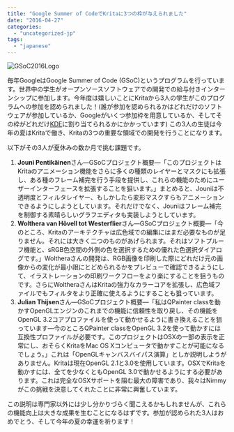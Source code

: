 ```yaml
---
title: "Google Summer of CodeでKritaに3つの枠が与えられました"
date: "2016-04-27"
categories: 
  - "uncategorized-jp"
tags: 
  - "japanese"
---
```


![GSoC2016Logo](/images/posts/2016/GSoC2016Logo.jpg)

毎年GoogleはGoogle Summer of Code (GSoC)というプログラムを行っています。世界中の学生がオープンソースソフトウェアでの開発での給与付きインターンシップに参加します。今年度は嬉しいことにKritaから3人の学生がこのプログラムへの参加を認められました！(誰が参加を認められるかはどれだけのソフトウェアが参加しているか、Googleがいくつ参加枠を用意しているか、そしてその枠がどれだけ[KDE](https://www.kde.org/)に割り当てられるかにかかっています) この3人の生徒は今年の夏はKritaで働き、Kritaの3つの重要な領域での開発を行うことになります。

以下がその3人が夏休みの数か月で挑む課題です。

1. **Jouni Pentikäinen**さん―GSoCプロジェクト概要―「このプロジェクトはKritaのアニメーション機能をさらに多くの種類のレイヤーとマスクにも拡張し、ある種のフレーム補完を行う手段を提供し、これらの機能のためにユーザーインターフェースを拡張することを狙います。」まとめると、Jouniは不透明度とフィルタレイヤー、もしかしたら変形マスクすらもアニメーションできるようにしようとしています。それだけでなく、Jouniはフレーム補完を制御する素晴らしいグラフエディタも実装しようとしています。
2. **Wolthera van Hövell tot Westerflier**さん―GSoCプロジェクト概要―「今のところ、Kritaのアーキテクチャは広色域での編集にはまだ必要なものが足りません。それには大きく二つのものがあげられます。それはソフトプルーフ機能と、sRGB色空間の外側の色を選択するための優れた色選択ダイアログです。」Woltheraさんの開発は、RGB画像を印刷した際にどれだけ元の画像からの変化が最小限にとどめられるかをプレビューで確認できるようにして、イラストレーションの印刷ワークフローをより楽にすることを狙うものです。さらにWoltheraさんはKritaの強力なカラーコアを拡張し、広色域ファイルでもフィルタをより正確に使えるようにすることも狙っています。
3. **Julian Thijsen**さん―GSoCプロジェクト概要―「私はQPainter classを動かすOpenGLエンジンのこれまでの機能に信頼性を取り戻し、その機能をOpenGL 3.2コアプロファイルを使って動かせるように書き換えることを狙っています―今のところQPainter classをOpenGL 3.2を使って動かすには互換性プロファイルが必要です。このプロジェクトはOSXの一部の表示を正常にし、おそらくKritaをMac OS Xコンピュータで動かすことが可能になるでしょう。」これは「OpenGLキャンバスバイパス演算」としか説明しようがありません。Kritaは現在OpenGL 2.1と3.0を使用しています。OSXでKritaを動かすには、全てを少なくともOpenGL 3.0で動かせるようにする必要があります。これは完全なOSXサポートを阻む最大の障害であり、我々はNimmyがこの挑戦を決意してくれたことに非常に興奮しています。

この説明は専門家以外には少し分かりづらく聞こえるかもしれませんが、これらの機能向上は大きな成果を生むことになるはずです。参加が認められた3人はおめでとう、そして今年の夏の幸運を祈ります！
